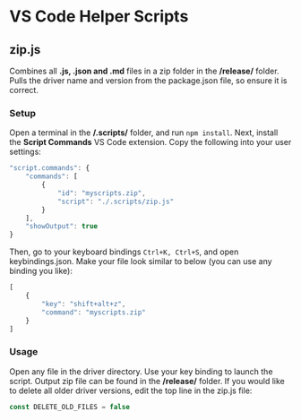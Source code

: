 # VS Code Helper Scripts

## zip.js

Combines all **.js, .json and .md** files in a zip folder in the **/release/** folder.
Pulls the driver name and version from the package.json file, so ensure it is correct.

### Setup

Open a terminal in the **/.scripts/** folder, and run `npm install`.
Next, install the **Script Commands** VS Code extension.
Copy the following into your user settings:
```javascript
"script.commands": {
    "commands": [
        {
            "id": "myscripts.zip",
            "script": "./.scripts/zip.js"
        }
    ],
    "showOutput": true
}
```

Then, go to your keyboard bindings `Ctrl+K, Ctrl+S`, and open keybindings.json.
Make your file look similar to below (you can use any binding you like):
```javascript
[
    {
        "key": "shift+alt+z",
        "command": "myscripts.zip"
    }
]
```
  
### Usage

Open any file in the driver directory. Use your key binding to launch the script.
Output zip file can be found in the **/release/** folder.
If you would like to delete all older driver versions, edit the top line in the zip.js file:
```javascript
const DELETE_OLD_FILES = false
```

